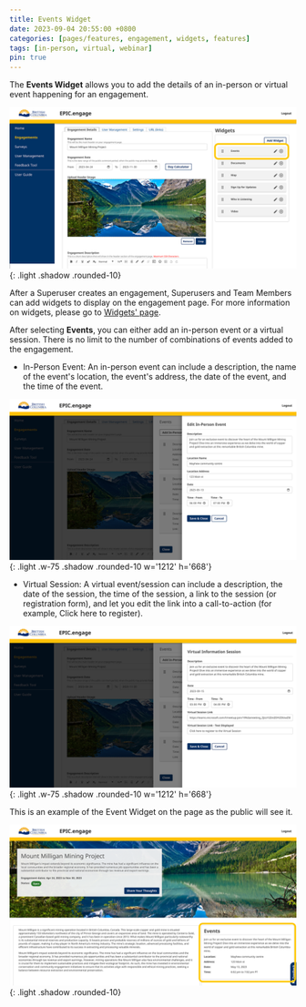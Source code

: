 ```yaml
---
title: Events Widget
date: 2023-09-04 20:55:00 +0800
categories: [pages/features, engagement, widgets, features]
tags: [in-person, virtual, webinar]
pin: true
---
```

The **Events Widget** allows you to add the details of an in-person or virtual event happening for an engagement. 

![Events Widget](/assets/UserGuideImages/Images/events-widget/events-widget-image-of-events-widget.png){: .light .shadow .rounded-10}

After a Superuser creates an engagement, Superusers and Team Members can add widgets to display on the engagement page. For more information on widgets, please go to [Widgets' page](/met-guide/posts/widgets/).

After selecting **Events**, you can either add an in-person event or a virtual session. There is no limit to the number of combinations of events added to the engagement.  

- In-Person Event: An in-person event can include a description, the name of the event's location, the event's address, the date of the event, and the time of the event.

![In Person Event](/assets/UserGuideImages/Images/events-widget/events-widget-in-person-event-popup.png){: .light .w-75 .shadow .rounded-10 w='1212' h='668'}

- Virtual Session: A virtual event/session can include a description, the date of the session, the time of the session, a link to the session (or registration form), and let you edit the link into a call-to-action (for example, Click here to register).
  
![Virtual Event](/assets/UserGuideImages/Images/events-widget/events-widget-virtual-event-pop-up.png){: .light .w-75 .shadow .rounded-10 w='1212' h='668'}

This is an example of the Event Widget on the page as the public will see it.

![Events Widget Public](/assets/UserGuideImages/Images/events-widget/event-widget-public-side-events-widget.png){: .light .shadow .rounded-10} 

